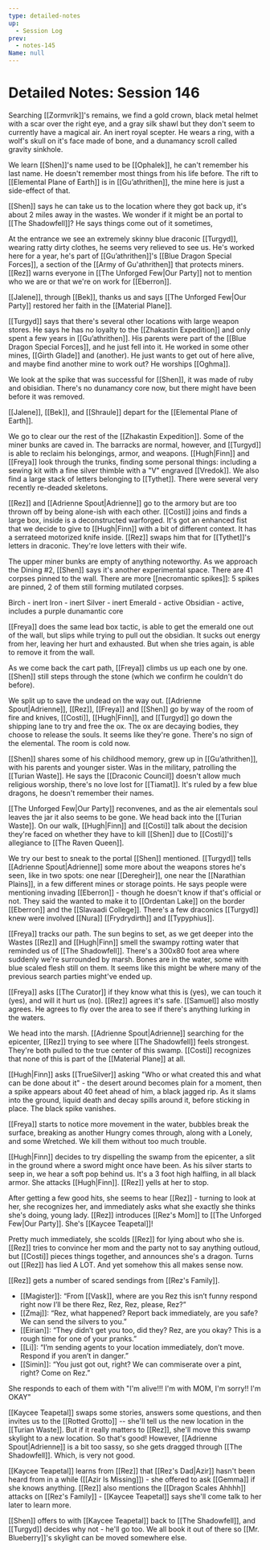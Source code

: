 ```yaml
---
type: detailed-notes
up:
  - Session Log
prev:
  - notes-145
Name: null
---
```


# Detailed Notes: Session 146

Searching [[Zormvrik]]'s remains, we find a gold crown, black metal helmet with a scar over the right eye, and a gray silk shawl but they don't seem to currently have a magical air. An inert royal scepter. He wears a ring, with a wolf's skull on it's face made of bone, and a dunamancy scroll called gravity sinkhole. 

We learn [[Shen]]'s name used to be [[Ophalek]], he can't remember his last name. He doesn't remember most things from his life before. The rift to [[Elemental Plane of Earth]] is in [[Gu’athrithen]], the mine here is just a side-effect of that. 

[[Shen]] says he can take us to the location where they got back up, it's about 2 miles away in the wastes. We wonder if it might be an portal to [[The Shadowfell]]? He says things come out of it sometimes,

At the entrance we see an extremely skinny blue draconic [[Turgyd]], wearing ratty dirty clothes, he seems very relieved to see us. He's worked here for a year, he's part of [[Gu’athrithen]]'s [[Blue Dragon Special Forces]], a section of the [[Army of Gu'athrithen]] that protects miners. [[Rez]] warns everyone in [[The Unforged Few|Our Party]] not to mention who we are or that we're on work for [[Eberron]]. 

[[Jalene]], through [[Bek]], thanks us and says [[The Unforged Few|Our Party]] restored her faith in the [[Material Plane]]. 

[[Turgyd]] says that there's several other locations with large weapon stores. He says he has no loyalty to the [[Zhakastin Expedition]] and only spent a few years in [[Gu’athrithen]]. His parents were part of the [[Blue Dragon Special Forces]], and he just fell into it. He worked in some other mines, [[Girth Glade]] and (another). He just wants to get out of here alive, and maybe find another mine to work out? He worships [[Oghma]]. 

We look at the spike that was successful for [[Shen]], it was made of ruby and obisidian. There's no dunamancy core now, but there might have been before it was removed. 

[[Jalene]], [[Bek]], and [[Shraule]] depart for the [[Elemental Plane of Earth]]. 

We go to clear our the rest of the [[Zhakastin Expedition]]. Some of the miner bunks are caved in. The barracks are normal, however, and [[Turgyd]] is able to reclaim his belongings, armor, and weapons. [[Hugh|Finn]] and [[Freya]] look through the trunks, finding some personal things: including a sewing kit with a fine silver thimble with a "V" engraved [[Vredok]]. We also find a large stack of letters belonging to [[Tythet]]. There were several very recently re-deaded skeletons.

[[Rez]] and [[Adrienne Spout|Adrienne]] go to the armory but are too thrown off by being alone-ish with each other. [[Costi]] joins and finds a large box, inside is a deconstructed warforged. It's got an enhanced fist that we decide to give to [[Hugh|Finn]] with a bit of different context. It has a serrateed motorized knife inside. [[Rez]] swaps him that for [[Tythet]]'s letters in draconic. They're love letters with their wife. 

The upper miner bunks are empty of anything noteworthy. As we approach the Dining #2, [[Shen]] says it's another experimental space. There are 41 corpses pinned to the wall. There are more [[necromantic spikes]]: 5 spikes are pinned, 2 of them still forming mutilated corpses. 

Birch - inert
Iron - inert
Silver - inert
Emerald - active
Obsidian - active, includes a purple dunamantic core

[[Freya]] does the same lead box tactic, is able to get the emerald one out of the wall, but slips while trying to pull out the obsidian. It sucks out energy from her, leaving her hurt and exhausted. But when she tries again, is able to remove it from the wall. 

As we come back the cart path, [[Freya]] climbs us up each one by one. [[Shen]] still steps through the stone (which we confirm he couldn't do before). 

We split up to save the undead on the way out. [[Adrienne Spout|Adrienne]], [[Rez]], [[Freya]] and [[Shen]] go by way of the room of fire and knives, [[Costi]], [[Hugh|Finn]], and [[Turgyd]] go down the shipping lane to try and free the ox. The ox are decaying bodies, they choose to release the souls. It seems like they're gone. There's no sign of the elemental. The room is cold now. 

[[Shen]] shares some of his childhood memory, grew up in [[Gu’athrithen]], with his parents and younger sister. Was in the military, patrolling the [[Turian Waste]]. He says the [[Draconic Council]] doesn't allow much religious worship, there's no love lost for [[Tiamat]]. It's ruled by a few blue dragons, he doesn't remember their names.

[[The Unforged Few|Our Party]] reconvenes, and as the air elementals soul leaves the jar it also seems to be gone. We head back into the [[Turian Waste]]. On our walk, [[Hugh|Finn]] and [[Costi]] talk about the decision they're faced on whether they have to kill [[Shen]] due to [[Costi]]'s allegiance to [[The Raven Queen]]. 

We try our best to sneak to the portal [[Shen]] mentioned. [[Turgyd]] tells [[Adrienne Spout|Adrienne]] some more about the weapons stores he's seen, like in two spots: one near [[Deregheir]], one near the [[Narathian Plains]], in a few different mines or storage points. He says people were mentioning invading [[Eberron]] - though he doesn't know if that's official or not. They said the wanted to make it to [[Ordentan Lake]] on the border [[Eberron]] and the [[Slavaadi College]]. There's a few draconics [[Turgyd]] knew were involved [[Nura]] [[Frydrydirth]] and [[Typyphius]].

[[Freya]] tracks our path. The sun begins to set, as we get deeper into the Wastes [[Rez]] and [[Hugh|Finn]] smell the swampy rotting water that reminded us of [[The Shadowfell]]. There's a 300x80 foot area where suddenly we're surrounded by marsh. Bones are in the water, some with blue scaled flesh still on them. It seems like this might be where many of the previous search parties might've ended up. 

[[Freya]] asks [[The Curator]] if they know what this is (yes), we can touch it (yes), and will it hurt us (no). [[Rez]] agrees it's safe. [[Samuel]] also mostly agrees. He agrees to fly over the area to see if there's anything lurking in the waters. 

We head into the marsh. [[Adrienne Spout|Adrienne]] searching for the epicenter, [[Rez]] trying to see where [[The Shadowfell]] feels strongest. They're both pulled to the true center of this swamp. [[Costi]] recognizes that none of this is part of the [[Material Plane]] at all. 

[[Hugh|Finn]] asks [[TrueSilver]] asking "Who or what created this and what can be done about it" - the desert around becomes plain for a moment, then a spike appears about 40 feet ahead of him, a black jagged rip. As it slams into the ground, liquid death and decay spills around it, before sticking in place. The black spike vanishes. 

[[Freya]] starts to notice more movement in the water, bubbles break the surface, breaking as another Hungry comes through, along with a Lonely, and some Wretched. We kill them without too much trouble. 

[[Hugh|Finn]] decides to try dispelling the swamp from the epicenter, a slit in the ground where a sword might once have been. As his silver starts to seep in, we hear a soft pop behind us. It's a 3 foot high halfling, in all black armor. She attacks [[Hugh|Finn]]. [[Rez]] yells at her to stop.

After getting a few good hits, she seems to hear [[Rez]] - turning to look at her, she recognizes her, and immediately asks what she exactly she thinks she's doing, young lady. [[Rez]] introduces [[Rez's Mom]] to [[The Unforged Few|Our Party]]. She's [[Kaycee Teapetal]]!

Pretty much immediately, she scolds [[Rez]] for lying about who she is. [[Rez]] tries to convince her mom and the party not to say anything outloud, but [[Costi]] pieces things together, and announces she's a dragon. Turns out [[Rez]] has lied A LOT. And yet somehow this all makes sense now. 

[[Rez]] gets a number of scared sendings from [[Rez's Family]]. 
* [[Magister]]: “From [[Vask]], where are you Rez this isn’t funny respond right now I’ll be there Rez, Rez, Rez, please, Rez?”
* [[Zmaj]]: “Rez, what happened? Report back immediately, are you safe? We can send the silvers to you.”
* [[Eirian]]: “They didn’t get you too, did they? Rez, are you okay? This is a rough time for one of your pranks.”
* [[Li]]: “I’m sending agents to your location immediately, don’t move. Respond if you aren’t in danger.”
* [[Simin]]: “You just got out, right? We can commiserate over a pint, right? Come on Rez.”

She responds to each of them with "I'm alive!!! I'm with MOM, I'm sorry!! I'm OKAY"

[[Kaycee Teapetal]] swaps some stories, answers some questions, and then invites us to the [[Rotted Grotto]] -- she'll tell us the new location in the [[Turian Waste]]. But if it really matters to [[Rez]], she'll move this swamp skylight to a new location. So that's good! However, [[Adrienne Spout|Adrienne]] is a bit too sassy, so she gets dragged through [[The Shadowfell]]. Which, is very not good. 

[[Kaycee Teapetal]] learns from [[Rez]] that [[Rez's Dad|Azir]] hasn't been heard from in a while ([[Azir Is Missing]]) - she offered to ask [[Gemma]] if she knows anything. [[Rez]] also mentions the [[Dragon Scales Ahhhh]] attacks on [[Rez's Family]] - [[Kaycee Teapetal]] says she'll come talk to her later to learn more. 

[[Shen]] offers to with [[Kaycee Teapetal]] back to [[The Shadowfell]], and [[Turgyd]] decides why not - he'll go too. We all book it out of there so [[Mr. Blueberry]]'s skylight can be moved somewhere else. 




